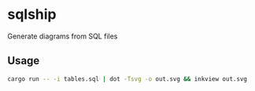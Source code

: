 # sqlship

Generate diagrams from SQL files

## Usage

```bash
cargo run -- -i tables.sql | dot -Tsvg -o out.svg && inkview out.svg
```
